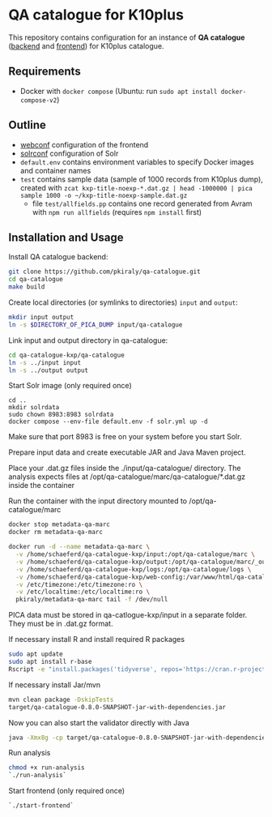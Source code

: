 # QA catalogue for K10plus

This repository contains configuration for an instance of **QA catalogue** ([backend](https://github.com/pkiraly/qa-catalogue) and [frontend](https://github.com/pkiraly/qa-catalogue-web)) for K10plus catalogue.

## Requirements

- Docker with `docker compose` (Ubuntu: run `sudo apt install docker-compose-v2`)

## Outline

- [webconf](webconf) configuration of the frontend
- [solrconf](solrconf) configuration of Solr
- `default.env` contains environment variables to specify Docker images and container names
- `test` contains sample data (sample of 1000 records from K10plus dump),
  created with `zcat kxp-title-noexp-*.dat.gz | head -1000000 | pica sample 1000 -o ~/kxp-title-noexp-sample.dat.gz`
  - file `test/allfields.pp` contains one record generated from Avram with `npm run allfields` (requires `npm install` first)

## Installation and Usage

Install QA catalogue backend:

~~~sh
git clone https://github.com/pkiraly/qa-catalogue.git
cd qa-catalogue
make build
~~~

Create local directories (or symlinks to directories) `input` and `output`:

~~~sh
mkdir input output 
ln -s $DIRECTORY_OF_PICA_DUMP input/qa-catalogue
~~~

Link input and output directory in qa-catalogue:

~~~sh
cd qa-catalogue-kxp/qa-catalogue
ln -s ../input input
ln -s ../output output
~~~

Start Solr image (only required once) 
~~~
cd ..
mkdir solrdata
sudo chown 8983:8983 solrdata
docker compose --env-file default.env -f solr.yml up -d
~~~
Make sure that port 8983 is free on your system before you start Solr.

Prepare input data and create executable JAR and Java Maven project.

Place your .dat.gz files inside the ./input/qa-catalogue/ directory. The analysis expects files at /opt/qa-catalogue/marc/qa-catalogue/*.dat.gz inside the container

Run the container with the input directory mounted to /opt/qa-catalogue/marc

~~~sh
docker stop metadata-qa-marc
docker rm metadata-qa-marc

docker run -d --name metadata-qa-marc \
  -v /home/schaeferd/qa-catalogue-kxp/input:/opt/qa-catalogue/marc \
  -v /home/schaeferd/qa-catalogue-kxp/output:/opt/qa-catalogue/marc/_output \
  -v /home/schaeferd/qa-catalogue-kxp/logs:/opt/qa-catalogue/logs \
  -v /home/schaeferd/qa-catalogue-kxp/web-config:/var/www/html/qa-catalogue/config \
  -v /etc/timezone:/etc/timezone:ro \
  -v /etc/localtime:/etc/localtime:ro \
  pkiraly/metadata-qa-marc tail -f /dev/null
~~~

PICA data must be stored in qa-catlogue-kxp/input in a separate folder. 
They must be in .dat.gz format.

If necessary install R and install required R packages
~~~sh
sudo apt update
sudo apt install r-base
Rscript -e "install.packages('tidyverse', repos='https://cran.r-project.org')"
~~~

If necessary install Jar/mvn
~~~sh
mvn clean package -DskipTests
target/qa-catalogue-0.8.0-SNAPSHOT-jar-with-dependencies.jar
~~~

Now you can also start the validator directly with Java
~~~sh
java -Xmx8g -cp target/qa-catalogue-0.8.0-SNAPSHOT-jar-with-dependencies.jar de.gwdg.metadataqa.marc.cli.ValidatorCli --details --trimId --summary --format csv --defaultRecordType BOOKS --outputDir ../output/25-08911-005 --detailsFileName issue-details.csv --summaryFileName issue-summary.csv --schemaType PICA --marcFormat PICA_NORMALIZED --emptyLargeCollectors ../input/25-08911-005/kxp_sample.dat.gz
~~~

Run analysis

~~~sh
chmod +x run-analysis
`./run-analysis`
~~~


Start frontend (only required once)

~~~sh
`./start-frontend`
~~~

